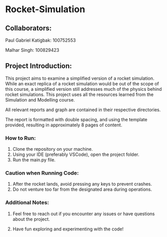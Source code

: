 # Rocket-Simulation

## Collaborators:

Paul Gabriel Katigbak: 100752553

Malhar Singh: 100829423

## Project Introduction:

This project aims to examine a simplified version of a rocket simulation. While an exact
replica of a rocket simulation would be out of the scope of this course, a simplified version still addresses much of the physics behind rocket simulations. This project uses all the resources learned from the Simulation and Modelling course.

All relevant reports and graph are contained in their respective directories. 

The report is formatted with double spacing, and using the template provided, resulting in approximately 8 pages of content.

### How to Run:

1. Clone the repository on your machine.
2. Using your IDE  (preferably VSCode), open the project folder.
3. Run the main.py file.

### Caution when Running Code:

1. After the rocket lands, avoid pressing any keys to prevent crashes.
2. Do not venture too far from the designated area during operations.

### Additional Notes:

1. Feel free to reach out if you encounter any issues or have questions about the project.

2. Have fun exploring and experimenting with the code!
